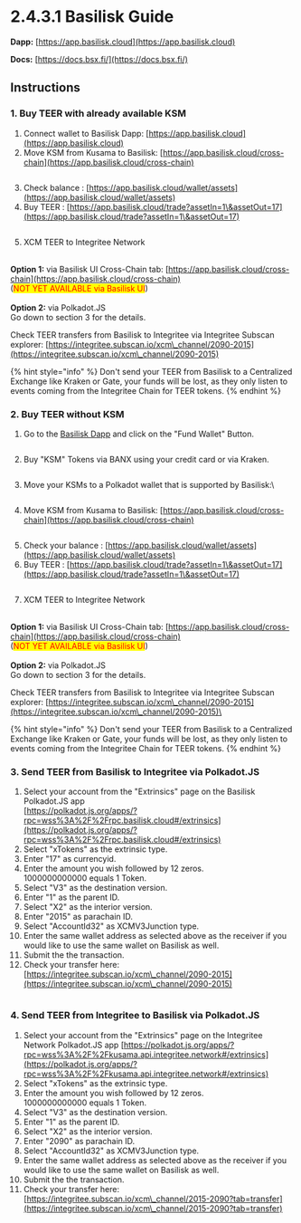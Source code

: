 # 2.4.3.1 Basilisk Guide

**Dapp:** [https://app.basilisk.cloud](https://app.basilisk.cloud)

**Docs:** [https://docs.bsx.fi/](https://docs.bsx.fi/)

## Instructions <a href="#instructions" id="instructions"></a>

### 1. Buy TEER with already available KSM <a href="#buy-teer-with-ksm" id="buy-teer-with-ksm"></a>

1. Connect wallet to Basilisk Dapp: [https://app.basilisk.cloud](https://app.basilisk.cloud)
2. Move KSM from Kusama to Basilisk: [https://app.basilisk.cloud/cross-chain](https://app.basilisk.cloud/cross-chain)

<figure><img src="../../../.gitbook/assets/image (21).png" alt=""><figcaption></figcaption></figure>

3. Check balance :  [https://app.basilisk.cloud/wallet/assets](https://app.basilisk.cloud/wallet/assets)
4. Buy TEER :  [https://app.basilisk.cloud/trade?assetIn=1\&assetOut=17](https://app.basilisk.cloud/trade?assetIn=1\&assetOut=17)

<figure><img src="../../../.gitbook/assets/image (24).png" alt=""><figcaption></figcaption></figure>

5. XCM TEER to Integritee Network&#x20;

\
**Option 1:** via Basilisk UI Cross-Chain tab: [https://app.basilisk.cloud/cross-chain](https://app.basilisk.cloud/cross-chain) \
(<mark style="color:red;">NOT YET AVAILABLE via Basilisk UI</mark>)\
\
**Option 2:** via Polkadot.JS\
Go down to section 3 for the details.&#x20;



Check TEER transfers from Basilisk to Integritee via Integritee Subscan explorer: [https://integritee.subscan.io/xcm\_channel/2090-2015](https://integritee.subscan.io/xcm\_channel/2090-2015)



{% hint style="info" %}
Don't send your TEER from Basilisk to a Centralized Exchange like Kraken or Gate, your funds will be lost, as they only listen to events coming from the Integritee Chain for TEER tokens.&#x20;
{% endhint %}



### 2. Buy TEER without KSM <a href="#buy-teer-with-ksm" id="buy-teer-with-ksm"></a>

1. Go to the [Basilisk Dapp](https://app.basilisk.cloud) and click on the "Fund Wallet" Button.

<figure><img src="../../../.gitbook/assets/image (17).png" alt=""><figcaption></figcaption></figure>

2. Buy "KSM" Tokens via BANX using your credit card or via Kraken.&#x20;

<figure><img src="../../../.gitbook/assets/image (19).png" alt=""><figcaption></figcaption></figure>

3. Move your KSMs to a Polkadot wallet that is supported by Basilisk:\


<figure><img src="../../../.gitbook/assets/image (20).png" alt=""><figcaption></figcaption></figure>



4. Move KSM from Kusama to Basilisk: [https://app.basilisk.cloud/cross-chain](https://app.basilisk.cloud/cross-chain)

&#x20;

<figure><img src="../../../.gitbook/assets/image (23).png" alt=""><figcaption></figcaption></figure>

5. Check your balance :  [https://app.basilisk.cloud/wallet/assets](https://app.basilisk.cloud/wallet/assets)
6.  Buy TEER :  [https://app.basilisk.cloud/trade?assetIn=1\&assetOut=17](https://app.basilisk.cloud/trade?assetIn=1\&assetOut=17)



<figure><img src="../../../.gitbook/assets/image (25).png" alt=""><figcaption></figcaption></figure>

7. XCM TEER to Integritee Network&#x20;

\
**Option 1:** via Basilisk UI Cross-Chain tab: [https://app.basilisk.cloud/cross-chain](https://app.basilisk.cloud/cross-chain) \
(<mark style="color:red;">NOT YET AVAILABLE via Basilisk UI</mark>)\
\
**Option 2:** via Polkadot.JS\
Go down to section 3 for the details.&#x20;

Check TEER transfers from Basilisk to Integritee via Integritee Subscan explorer: [https://integritee.subscan.io/xcm\_channel/2090-2015](https://integritee.subscan.io/xcm\_channel/2090-2015)\


{% hint style="info" %}
Don't send your TEER from Basilisk to a Centralized Exchange like Kraken or Gate, your funds will be lost, as they only listen to events coming from the Integritee Chain for TEER tokens.&#x20;
{% endhint %}

### 3. Send TEER from Basilisk to Integritee via Polkadot.JS <a href="#buy-teer-with-ksm" id="buy-teer-with-ksm"></a>

1. Select your account from the "Extrinsics" page on the Basilisk Polkadot.JS app \
   [https://polkadot.js.org/apps/?rpc=wss%3A%2F%2Frpc.basilisk.cloud#/extrinsics](https://polkadot.js.org/apps/?rpc=wss%3A%2F%2Frpc.basilisk.cloud#/extrinsics)
2. Select "xTokens" as the extrinsic type.&#x20;
3. Enter "17" as currencyid.&#x20;
4. Enter the amount you wish followed by 12 zeros. \
   1000000000000 equals  1 Token.&#x20;
5. Select "V3" as the destination version.&#x20;
6. Enter "1" as the parent ID.&#x20;
7. Select "X2" as the interior version.
8. Enter "2015" as parachain ID.
9. Select "AccountId32" as XCMV3Junction type.&#x20;
10. Enter the same wallet address as selected above as the receiver if you would like to use the same wallet on Basilisk as well.&#x20;
11. Submit the the transaction.&#x20;
12. Check your transfer here: [https://integritee.subscan.io/xcm\_channel/2090-2015](https://integritee.subscan.io/xcm\_channel/2090-2015)



<div data-full-width="false">

<figure><img src="../../../.gitbook/assets/image (27).png" alt=""><figcaption></figcaption></figure>

</div>





### 4. Send TEER from Integritee to Basilisk via Polkadot.JS <a href="#buy-teer-with-ksm" id="buy-teer-with-ksm"></a>

1. Select your account from the "Extrinsics" page on the Integritee Network Polkadot.JS app [https://polkadot.js.org/apps/?rpc=wss%3A%2F%2Fkusama.api.integritee.network#/extrinsics](https://polkadot.js.org/apps/?rpc=wss%3A%2F%2Fkusama.api.integritee.network#/extrinsics)
2. Select "xTokens" as the extrinsic type.&#x20;
3. Enter the amount you wish followed by 12 zeros. \
   1000000000000 equals  1 Token.&#x20;
4. Select "V3" as the destination version.&#x20;
5. Enter "1" as the parent ID.&#x20;
6. Select "X2" as the interior version.
7. Enter "2090" as parachain ID.
8. Select "AccountId32" as XCMV3Junction type.&#x20;
9. Enter the same wallet address as selected above as the receiver if you would like to use the same wallet on Basilisk as well.&#x20;
10. Submit the the transaction.&#x20;
11. Check your transfer here: [https://integritee.subscan.io/xcm\_channel/2015-2090?tab=transfer](https://integritee.subscan.io/xcm\_channel/2015-2090?tab=transfer)



<div data-full-width="false">

<figure><img src="../../../.gitbook/assets/image (26).png" alt=""><figcaption></figcaption></figure>

</div>







